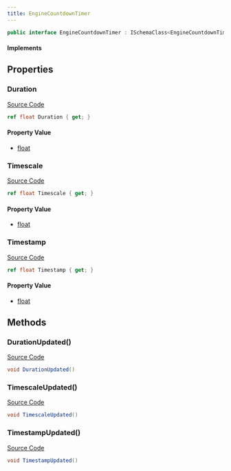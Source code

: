 ```yaml
---
title: EngineCountdownTimer
---
```


```csharp
public interface EngineCountdownTimer : ISchemaClass<EngineCountdownTimer>, ISchemaField, ISchemaClass, INativeHandle
```

#### Implements

## Properties

### Duration

[Source Code](https://github.com/swiftly-solution/swiftlys2/blob/main/managed/src/SwiftlyS2.Generated/Schemas/Interfaces/EngineCountdownTimer.cs#L17)

```csharp
ref float Duration { get; }
```

#### Property Value

- [float](https://learn.microsoft.com/dotnet/api/system.single)

### Timescale

[Source Code](https://github.com/swiftly-solution/swiftlys2/blob/main/managed/src/SwiftlyS2.Generated/Schemas/Interfaces/EngineCountdownTimer.cs#L21)

```csharp
ref float Timescale { get; }
```

#### Property Value

- [float](https://learn.microsoft.com/dotnet/api/system.single)

### Timestamp

[Source Code](https://github.com/swiftly-solution/swiftlys2/blob/main/managed/src/SwiftlyS2.Generated/Schemas/Interfaces/EngineCountdownTimer.cs#L19)

```csharp
ref float Timestamp { get; }
```

#### Property Value

- [float](https://learn.microsoft.com/dotnet/api/system.single)

## Methods

### DurationUpdated()

[Source Code](https://github.com/swiftly-solution/swiftlys2/blob/main/managed/src/SwiftlyS2.Generated/Schemas/Interfaces/EngineCountdownTimer.cs#L23)

```csharp
void DurationUpdated()
```

### TimescaleUpdated()

[Source Code](https://github.com/swiftly-solution/swiftlys2/blob/main/managed/src/SwiftlyS2.Generated/Schemas/Interfaces/EngineCountdownTimer.cs#L25)

```csharp
void TimescaleUpdated()
```

### TimestampUpdated()

[Source Code](https://github.com/swiftly-solution/swiftlys2/blob/main/managed/src/SwiftlyS2.Generated/Schemas/Interfaces/EngineCountdownTimer.cs#L24)

```csharp
void TimestampUpdated()
```

